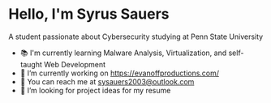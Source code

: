 # Hello, I'm Syrus Sauers
A student passionate about Cybersecurity studying at Penn State University
* 📚 I'm currently learning Malware Analysis, Virtualization, and self-taught Web Development
* 🔭 I’m currently working on https://evanoffproductions.com/
* 📨 You can reach me at sysauers2003@outlook.com
* 🤔 I’m looking for project ideas for my resume





